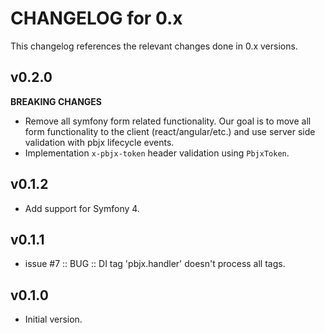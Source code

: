 # CHANGELOG for 0.x
This changelog references the relevant changes done in 0.x versions.


## v0.2.0
__BREAKING CHANGES__

* Remove all symfony form related functionality.  Our goal is to move all 
  form functionality to the client (react/angular/etc.) and use server side 
  validation with pbjx lifecycle events.
* Implementation `x-pbjx-token` header validation using `PbjxToken`.


## v0.1.2
* Add support for Symfony 4.


## v0.1.1
* issue #7 :: BUG :: DI tag 'pbjx.handler' doesn't process all tags.


## v0.1.0
* Initial version.

